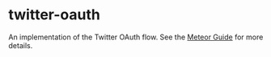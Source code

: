 # twitter-oauth

An implementation of the Twitter OAuth flow. See the [Meteor Guide](https://guide.meteor.com/accounts.html) for more details.
